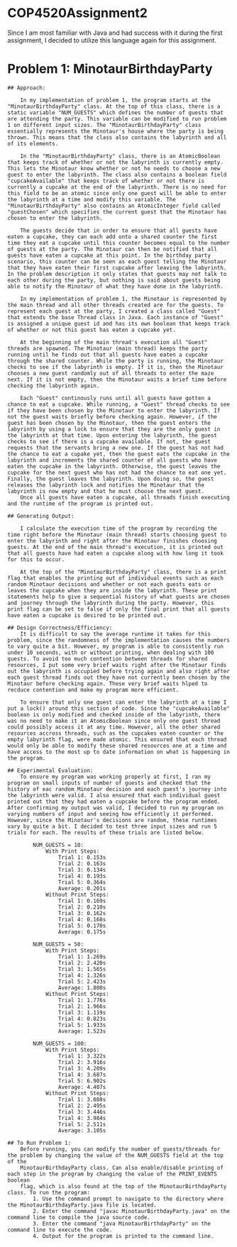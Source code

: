 # COP4520Assignment2
Since I am most familiar with Java and had success with it during the first assignment, I decided to utilize this language again for this assignment.

# Problem 1: MinotaurBirthdayParty
    ## Approach:

        In my implementation of problem 1, the program starts at the "MinotaurBirthdayParty" class. At the top of this class, there is a static variable "NUM_GUESTS" which defines the number of guests that are attending the party. This variable can be modified to run problem 1 on different input sizes. The "MinotaurBirthdayParty" class essentially represents the Minotaur's house where the party is being thrown. This means that the class also contains the labyrinth and all of its elements.

        In the "MinotaurBirthdayParty" class, there is an AtomicBoolean that keeps track of whether or not the labyrinth is currently empty. This lets the Minotaur know whether or not he needs to choose a new guest to enter the labyrinth. The class also contains a boolean field "cupcakeAvailable" that keeps track of whether or not there is currently a cupcake at the end of the labyrinth. There is no need for this field to be an atomic since only one guest will be able to enter the labyrinth at a time and modify this variable. The "MinotaurBirthdayParty" also contains an AtomicInteger field called "guestChosen" which specifies the current guest that the Minotaur has chosen to enter the labyrinth. 

        The guests decide that in order to ensure that all guests have eaten a cupcake, they can each add onto a shared counter the first time they eat a cupcake until this counter becomes equal to the number of guests at the party. The Minotaur can then be notified that all guests have eaten a cupcake at this point. In the birthday party scenario, this counter can be seen as each guest telling the Minotaur that they have eaten their first cupcake after leaving the labyrinth. In the problem description it only states that guests may not talk to each other during the party, but nothing is said about guests being able to notify the Minotaur of what they have done in the labyrinth. 

        In my implementation of problem 1, the Minotaur is represented by the main thread and all other threads created are for the guests. To represent each guest at the party, I created a class called "Guest" that extends the base Thread class in Java. Each instance of "Guest" is assigned a unique guest id and has its own boolean that keeps track of whether or not this guest has eaten a cupcake yet. 

        At the beginning of the main thread's execution all "Guest" threads are spawned. The Minotaur (main thread) keeps the party running until he finds out that all guests have eaten a cupcake through the shared counter. While the party is running, the Minotaur checks to see if the labyrinth is empty. If it is, then the Minotaur chooses a new guest randomly out of all threads to enter the maze next. If it is not empty, then the Minotaur waits a brief time before checking the labyrinth again.

        Each "Guest" continously runs until all guests have gotten a chance to eat a cupcake. While running, a "Guest" thread checks to see if they have been chosen by the Minotaur to enter the labyrinth. If not the guest waits briefly before checking again. However, if the guest has been chosen by the Minotaur, then the guest enters the labyrinth by using a lock to ensure that they are the only guest in the labyrinth at that time. Upon entering the labyrinth, the guest checks to see if there is a cupcake available. If not, the guest requests that the servants bring a new one. If the guest has not had the chance to eat a cupake yet, then the guest eats the cupcake in the labyrinth and increments the shared counter of all guests who have eaten the cupcake in the labyrinth. Otherwise, the guest leaves the cupcake for the next guest who has not had the chance to eat one yet. Finally, the guest leaves the labyrinth. Upon doing so, the guest releases the labyrinth lock and notifies the Minotaur that the labyrinth is now empty and that he must choose the next guest.
        Once all guests have eaten a cupcake, all threads finish executing and the runtime of the program is printed out.

    ## Generating Output:

        I calculate the execution time of the program by recording the time right before the Minotaur (main thread) starts choosing guest to enter the labyrinth and right after the Minotaur finishes choosing guests. At the end of the main thread's execution, it is printed out that all guests have had eaten a cupcake along with how long it took for this to occur. 

        At the top of the "MinotaurBirthdayParty" class, there is a print flag that enables the printing out of individual events such as each random Minotaur decisions and whether or not each guests eats or leaves the cupcake when they are inside the labyrinth. These print statements help to give a sequential history of what guests are chosen and journey through the labyrinth during the party. However, this print flag can be set to false if only the final print that all guests have eaten a cupcake is desired to be printed out.

    ## Design Correctness/Efficiency: 
        It is difficult to say the average runtime it takes for this problem, since the randomness of the implementation causes the numbers to vary quite a bit. However, my program is able to consistently run under 10 seconds, with or without printing, when dealing with 100 guests. To avoid too much contention between threads for shared resources, I put some very brief waits right after the Minotaur finds out the labyrinth is occupied before trying again and also right after each guest thread finds out they have not currently been chosen by the Minotaur before checking again. These very brief waits hlped to recduce contention and make my program more efficient.

        To ensure that only one guest can enter the labyrinth at a time I put a lock() around this section of code. Since the "cupcakeAvailable" boolean is only modified and checked inside of the labyrinth, there was no need to make it an AtomicBoolean since only one guest thread could possibly access it at any time. However, all the other shared resources accross threads, such as the cupcakes eaten counter or the empty labyrinth flag, were made atomic. This ensured that each thread would only be able to modify these shared resources one at a time and have access to the most up to date information on what is happening in the program.
    
    ## Experimental Evaluation:
        To ensure my program was working properly at first, I ran my program on small inputs of number of guests and checked that the history of eac random Minotaur decision and each guest's journey into the labyrinth were valid. I also ensured that each individual guest printed out that they had eaten a cupcake before the program ended. After confirming my output was valid, I decided to run my program on varying numbers of input and seeing how efficiently it performed. However, since the Minotaur's decisions are random, these runtimes vary by quite a bit. I decided to test three input sizes and run 5 trials for each. The results of these trials are listed below.

            NUM_GUESTS = 10:
                With Print Steps:
                    Trial 1: 0.153s
                    Trial 2: 0.163s
                    Trial 3: 0.134s
                    Trial 4: 0.193s
                    Trial 5: 0.364s
                    Average: 0.201s
                Without Print Steps:
                    Trial 1: 0.169s
                    Trial 2: 0.210s
                    Trial 3: 0.162s
                    Trial 4: 0.168s
                    Trial 5: 0.170s
                    Average: 0.175s

            NUM_GUESTS = 50:
                With Print Steps:
                    Trial 1: 1.269s
                    Trial 2: 2.420s
                    Trial 3: 1.565s
                    Trial 4: 1.326s
                    Trial 5: 2.423s
                    Average: 1.800s
                Without Print Steps:
                    Trial 1: 1.776s
                    Trial 2: 1.966s
                    Trial 3: 1.119s
                    Trial 4: 0.823s
                    Trial 5: 1.933s
                    Average: 1.523s

            NUM_GUESTS = 100:
                With Print Steps:
                    Trial 1: 3.322s
                    Trial 2: 3.916s
                    Trial 3: 4.209s
                    Trial 4: 3.687s
                    Trial 5: 6.902s
                    Average: 4.407s
                Without Print Steps:
                    Trial 1: 3.088s
                    Trial 2: 2.495s
                    Trial 3: 3.446s
                    Trial 4: 3.984s
                    Trial 5: 2.511s
                    Average: 3.105s

    ## To Run Problem 1:
        Before running, you can modify the number of guests/threads for the problem by changing the value of the NUM_GUESTS field at the top of the
        MinotaurBirthdayParty class. Can also enable/disable printing of each step in the program by changing the value of the PRINT_EVENTS boolean
        flag, which is also found at the top of the MinotaurBirthdayParty class. To run the program:
            1. Use the command prompt to navigate to the directory where the MinotaurBirthdayParty.java file is located.
            2. Enter the command "javac MinotaurBirthdayParty.java" on the command line to compile the java source code.
            3. Enter the command "java MinotaurBirthdayParty" on the command line to execute the code.
            4. Output for the program is printed to the command line.